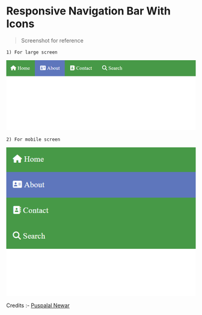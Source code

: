 # Responsive Navigation Bar With Icons

> Screenshot for reference

    1) For large screen

![image](./Images//first.png)

    2) For mobile screen

![image](./Images/second.png)    

Credits :- [Puspalal Newar](https://github.com/puspalalnewar)